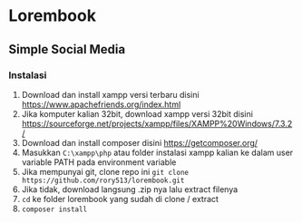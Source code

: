 # Lorembook
## Simple Social Media


### Instalasi
1. Download dan install xampp versi terbaru disini https://www.apachefriends.org/index.html
2. Jika komputer kalian 32bit, download xampp versi 32bit disini https://sourceforge.net/projects/xampp/files/XAMPP%20Windows/7.3.2/
3. Download dan install composer disini https://getcomposer.org/
4. Masukkan ```C:\xampp\php``` atau folder instalasi xampp kalian ke dalam user variable PATH pada environment variable
5. Jika mempunyai git, clone repo ini ```git clone https://github.com/rory513/lorembook.git```
6. Jika tidak, download langsung .zip nya lalu extract filenya
7. ```cd``` ke folder lorembook yang sudah di clone / extract
8. ```composer install```
